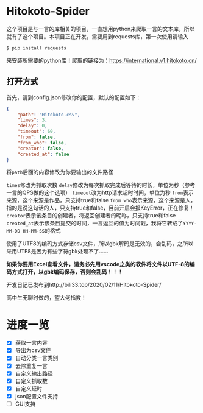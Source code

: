 # Hitokoto-Spider
这个项目是与一言的库相关的项目，一直想用python来爬取一言的文本库，所以就有了这个项目。本项目正在开发，需要用到requests库，第一次使用请输入
```bash
$ pip install requests
```
来安装所需要的python库！爬取的链接为：https://international.v1.hitokoto.cn/

## 打开方式

首先，请到config.json修改你的配置，默认的配置如下：

```json
{
    "path": "Hitokoto.csv",
    "times": 3,
    "delay": 0,
    "timeout": 60,
    "from": false,
    "from_who": false,
    "creator": false,
    "created_at": false
}
```

将``path``后面的内容修改为你要输出的文件路径

``times``修改为抓取次数
``delay``修改为每次抓取完成后等待的时长，单位为秒（参考一言的QPS做的这个选项）
``timeout``改为http请求超时时间，单位为秒
``from``表示来源，这个来源是作品，只支持true和false
``from_who``表示来源，这个来源是人，指的是说这句话的人，只支持true和false，目前开启会报KeyError，正在修复！
``creator``表示该条目的创建者，将返回创建者的昵称，只支持true和false
``created_at``表示该条目提交的时间，一言返回的值为时间戳，我将它转成了``YYYY-MM-DD HH-MM-SS``的格式

使用了UTF8的编码方式存储csv文件，所以gbk解码是无效的，会乱码，之所以采用UTF8是因为有些字符gbk处理不了……

**如果你要用Excel查看文件，请务必先用vscode之类的软件将文件以UTF-8的编码方式打开，以gbk编码保存，否则会乱码！！！**

开发日记已发布到http://bili33.top/2020/02/11/Hitokoto-Spider/

高中生无聊时做的，望大佬指教！

# 进度一览
- [x] 获取一言内容
- [x] 导出为csv文件
- [x] 自动分类一言类别
- [x] 去除重复一言
- [x] 自定义输出路径
- [x] 自定义抓取数
- [x] 自定义延时
- [x] json配置文件支持
- [ ] GUI支持